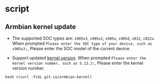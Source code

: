 # script

## Armbian kernel update

- The supported SOC types are: `s905x3`, `s905x2`, `s905x`, `s905d`, `s912`, `s922x`. When prompted `Please enter the SOC type of your device, such as s905x3:`, Please enter the SOC model of the current device.

- Support updated [kernel version](https://github.com/ophub/amlogic-s9xxx-openwrt/tree/main/amlogic-s9xxx/amlogic-kernel). When prompted `Please enter the kernel version number, such as 5.13.2:`, Please enter the kernel version number.

```shell
bash <(curl -fsSL git.io/armbian-kernel)
```

